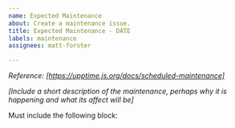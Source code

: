 ```yaml
---
name: Expected Maintenance
about: Create a maintenance issue.
title: Expected Maintenance - DATE
labels: maintenance
assignees: matt-forster

---
```


_Reference: [https://upptime.js.org/docs/scheduled-maintenance]_

_[Include a short description of the maintenance, perhaps why it is happening and what its affect will be]_

Must include the following block:
<!--
start: 2021-02-24T13:00:00.220Z
end: 2021-02-24T14:00:00.220Z
expectedDown: google, hacker-news
-->
